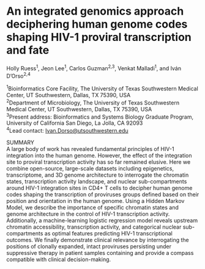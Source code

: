 # An integrated genomics approach deciphering human genome codes shaping HIV-1 proviral transcription and fate<br />

Holly Ruess<sup>1</sup>, Jeon Lee<sup>1</sup>, Carlos Guzman<sup>2,3</sup>, Venkat Malladi<sup>1</sup>, and Iván D’Orso<sup>2,4</sup><br />

<sup>1</sup>Bioinformatics Core Facility, The University of Texas Southwestern Medical Center, UT Southwestern, Dallas, TX 75390, USA <br />
<sup>2</sup>Department of Microbiology, The University of Texas Southwestern Medical Center, UT Southwestern, Dallas, TX 75390, USA<br />
<sup>3</sup>Present address: Bioinformatics and Systems Biology Graduate Program, University of California San Diego, La Jolla, CA 92093<br />
<sup>4</sup>Lead contact: Ivan.Dorso@utsouthwestern.edu<br />


SUMMARY<br />
A large body of work has revealed fundamental principles of HIV-1 integration into the human genome. However, the effect of the integration site to proviral transcription activity has so far remained elusive. Here we combine open-source, large-scale datasets including epigenetics, transcriptome, and 3D genome architecture to interrogate the chromatin states, transcription activity landscape, and nuclear sub-compartments around HIV-1 integration sites in CD4+ T cells to decipher human genome codes shaping the transcription of proviruses groups defined based on their position and orientation in the human genome. Using a Hidden Markov Model, we describe the importance of specific chromatin states and genome architecture in the control of HIV-1 transcription activity. Additionally, a machine-learning logistic regression model reveals upstream chromatin accessibility, transcription activity, and categorical nuclear sub-compartments as optimal features predicting HIV-1 transcriptional outcomes. We finally demonstrate clinical relevance by interrogating the positions of clonally expanded, intact proviruses persisting under suppressive therapy in patient samples containing and provide a compass compatible with clinical decision-making.

